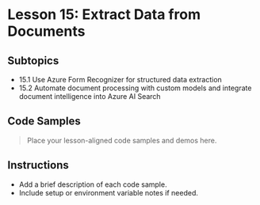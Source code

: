 # Lesson 15: Extract Data from Documents

## Subtopics
- 15.1 Use Azure Form Recognizer for structured data extraction
- 15.2 Automate document processing with custom models and integrate document intelligence into Azure AI Search

## Code Samples

> Place your lesson-aligned code samples and demos here.

## Instructions
- Add a brief description of each code sample.
- Include setup or environment variable notes if needed. 
